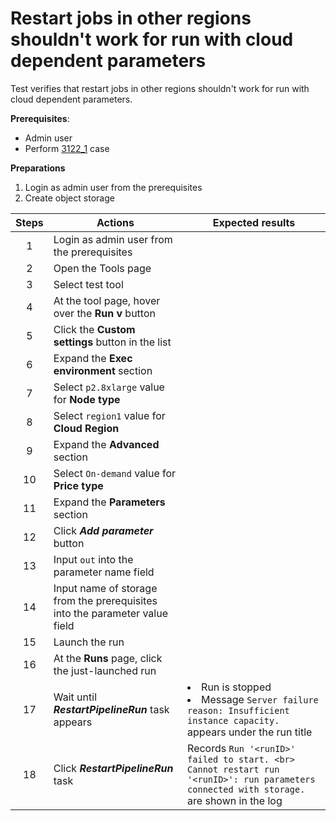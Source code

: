 # Restart jobs in other regions shouldn't work for run with cloud dependent parameters

Test verifies that restart jobs in other regions shouldn't work for run with cloud dependent parameters.

**Prerequisites**:
- Admin user
- Perform [3122_1](3122_1.md) case

**Preparations**
1. Login as admin user from the prerequisites
2. Create object storage

| Steps | Actions | Expected results |
| :---: | --- | --- |
| 1 | Login as admin user from the prerequisites | |
| 2 | Open the Tools page | |
| 3 | Select test tool | |
| 4 | At the tool page, hover over the **Run v** button | |
| 5 | Click the **Custom settings** button in the list | |
| 6 | Expand the **Exec environment** section | |
| 7 | Select `p2.8xlarge` value for **Node type** | |
| 8 | Select `region1` value for **Cloud Region** | |
| 9 | Expand the **Advanced** section | |
| 10 | Select `On-demand` value for **Price type** | |
| 11 | Expand the **Parameters** section | |
| 12 | Click ***Add parameter*** button | |
| 13 | Input `out` into the parameter name field | |
| 14 | Input name of storage from the prerequisites into the parameter value field | |
| 15 | Launch the run | |
| 16 | At the **Runs** page, click the just-launched run | |
| 17 | Wait until ***RestartPipelineRun*** task appears | <li> Run is stopped <li> Message `Server failure reason: Insufficient instance capacity.` appears under the run title |
| 18 | Click ***RestartPipelineRun*** task | Records `Run '<runID>' failed to start. <br> Cannot restart run '<runID>': run parameters connected with storage.` are shown in the log |